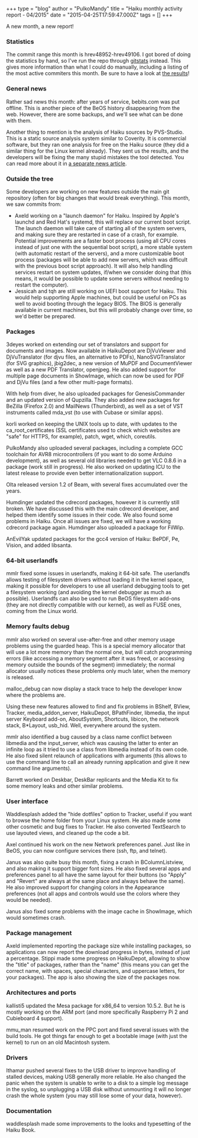 +++
type = "blog"
author = "PulkoMandy"
title = "Haiku monthly activity report - 04/2015"
date = "2015-04-25T17:59:47.000Z"
tags = []
+++

A new month, a new report!

<h3>Statistics</h3>

The commit range this month is hrev48952-hrev49106. I got bored of doing the statistics by hand, so I've run the repo through <a href="http://gitstats.sourceforge.net/">gitstats</a> instead. This gives more information than what I could do manually, including a listing of the most active commiters this month. Be sure to have a look at <a href="http://pulkomandy.tk/stats-201504">the results</a>!
<!--more-->
<h3>General news</h3>

Rather sad news this month: after years of service, bebits.com was put offline. This is another piece of the BeOS history disappearing from the web. However, there are some backups, and we'll see what can be done with them.

Another thing to mention is the analysis of Haiku sources by PVS-Studio. This is a static source analysis system similar to Coverity. It is commercial software, but they ran one analysis for free on the Haiku source (they did a similar thing for the Linux kernel already). They sent us the results, and the developers will be fixing the many stupid mistakes the tool detected. You can read more about it in <a href="/news/2015-04-22_analysis_haiku_operating_system_beos_family_pvsstudio">a separate news article</a>.

<h3>Outside the tree</h3>

Some developers are working on new features outside the main git repository (often for big changes that would break everything). This month, we saw commits from:

<ul>
<li>Axeld working on a "launch daemon" for Haiku. Inspired by Apple's launchd and Red Hat's systemd, this will replace our current boot script. The launch daemon will take care of starting all of the system servers, and making sure they are restarted in case of a crash, for example. Potential improvements are a faster boot process (using all CPU cores instead of just one with the sequential boot script), a more stable system (with automatic restart of the servers), and a more customizable boot process (packages will be able to add new servers, which was difficult with the previous boot script approach). It will also help handling services restart on system updates, if/when we consider doing that (this means, it would be possible to update some servers without needing to restart the computer).</lI>
<li>Jessicah and tqh are still working on UEFI boot support for Haiku. This would help supporting Apple machines, but could be useful on PCs as well to avoid booting through the legacy BIOS. The BIOS is generally available in current machines, but this will probably change over time, so we'd better be prepared.</li>
</ul>

<h3>Packages</h3>
3deyes worked on extending our set of translators and support for documents and images. Now available in HaikuDepot are DjVuViewer and DjVuTranslator (for djvu files, an alternative to PDFs), NanoSVGTranslator (for SVG graphics), jbig2dec, a new version of MuPDF and DocumentViewer as well as a new PDF Translator, openjpeg. He also added support for multiple page documents in ShowImage, which can now be used for PDF and DjVu files (and a few other multi-page formats).

With help from diver, he also uploaded packages for GenesisCommander and an updated version of Qupzilla. They also added new packages for BeZilla (Firefox 2.0) and MailNews (Thunderbird), as well as a set of VST instruments called mda_vst (to use with Cubase or similar apps).

korli worked on keeping the UNIX tools up to date, with updates to the ca_root_certificates (SSL certificates used to check which websites are "safe" for HTTPS, for example), patch, wget, which, coreutils.

PulkoMandy also uploaded several packages, including a complete GCC toolchain for AVR8 microcontrollers (if you want to do some Arduino development), as well as several old libraries needed to get VLC 0.8.6 in a package (work still in progress). He also worked on updating ICU to the latest release to provide even better internationalization support.

Olta released version 1.2 of Beam, with several fixes accumulated over the years.

Humdinger updated the cdrecord packages, however it is currently still broken. We have discussed this with the main cdrecord developer, and helped them identify some issues in their code. We also found some problems in Haiku. Once all issues are fixed, we will have a working cdrecord package again. Humdinger also uploaded a package for FilWip.

AnEvilYak updated packages for the gcc4 version of Haiku: BePDF, Pe, Vision, and added libsanta.

<h3>64-bit userlandfs</h3>
mmlr fixed some issues in userlandfs, making it 64-bit safe. The userlandfs allows testing of filesystem drivers without loading it in the kernel space, making it possible for developers to use all userland debugging tools to get a filesystem working (and avoiding the kernel debugger as much as possible). Userlandfs can also be used to run BeOS filesystem add-ons (they are not directly compatible with our kernel), as well as FUSE ones, coming from the Linux world.

<h3>Memory faults debug</h3>

mmlr also worked on several use-after-free and other memory usage problems using the guarded heap. This is a special memory allocator that will use a lot more memory than the normal one, but will catch programming errors (like accessing a memory segment after it was freed, or accessing memory outside the bounds of the segment) immediately; the normal allocator usually notices these problems only much later, when the memory is released.

malloc_debug can now display a stack trace to help the developer know where the problems are.

Using these new features allowed to find and fix problems in BShelf, BView, Tracker, media_addon_server, HaikuDepot, BPathFinder, libmedia, the input server Keyboard add-on, AboutSystem, Shortcuts, libicon, the network stack, B*Layout, usb_hid. Well, everywhere around the system.

mmlr also identified a bug caused by a class name conflict between libmedia and the input_server, which was causing the latter to enter an infinite loop as it tried to use a class from libmedia instead of its own code. He also fixed silent relaunch of applications with arguments (this allows to use the command line to call an already running application and give it new command line arguments).

Barrett worked on Deskbar, DeskBar replicants and the Media Kit to fix some memory leaks and other similar problems.

<h3>User interface</h3>

Waddlesplash added the "hide dotfiles" option to Tracker, useful if you want to browse the home folder from your Linux system. He also made some other cosmetic and bug fixes to Tracker. He also converted TextSearch to use layouted views, and cleaned up the code a bit.

Axel continued his work on the new Network preferences panel. Just like in BeOS, you can now configure services there (ssh, ftp, and telnet).

Janus was also quite busy this month, fixing a crash in BColumnListview, and also making it support bigger font sizes. He also fixed several apps and preferences panel to all have the same layout for their buttons (so "Apply" and "Revert" are always at the same place and always behave the same). He also improved support for changing colors in the Appearance preferences (not all apps and controls would use the colors where they would be needed).

Janus also fixed some problems with the image cache in ShowImage, which would sometimes crash.

<h3>Package management</h3>

Axeld implemented reporting the package size while installing packages, so applications can now report the download progress in bytes, instead of just a percentage. Stippi made some progress on HaikuDepot, allowing to show the "title" of packages, rather than the "name" (this means you can get  the correct name, with spaces, special characters, and uppercase letters, for your packages). The app is also showing the size of the packages now.

<h3>Architectures and ports</h3>

kallisti5 updated the Mesa package for x86_64 to version 10.5.2. But he is mostly working on the ARM port (and more specifically Raspberry Pi 2 and Cubieboard 4 support).

mmu_man resumed work on the PPC port and fixed several issues with the build tools. He got things far enough to get a bootable image (with just the kernel) to run on an old Macintosh system.

<h3>Drivers</h3>

Ithamar pushed several fixes to the USB driver to improve handling of stalled devices, making USB generally more reliable. He also changed the panic when the system is unable to write to a disk to a simple log message in the syslog, so unplugging a USB disk without unmounting it will no longer crash the whole system (you may still lose some of your data, however).

<h3>Documentation</h3>

waddlesplash made some improvements to the looks and typesetting of the Haiku Book.
